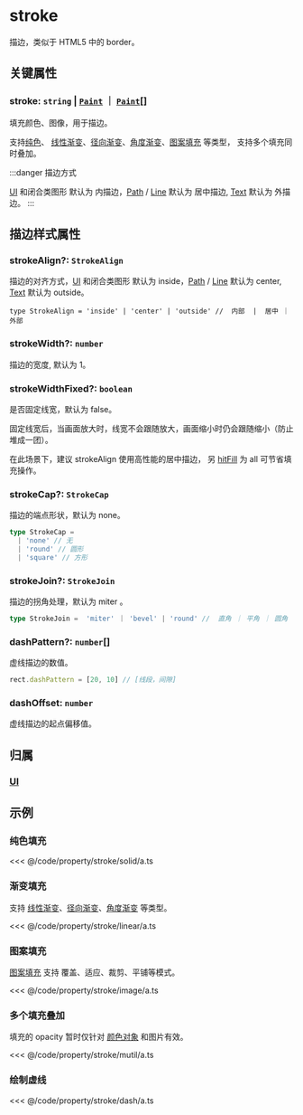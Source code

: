 <script setup>
import Case from '/component/Case.vue'
</script>

# stroke

描边，类似于 HTML5 中的 border。

<case name="Stroke"></case>

## 关键属性

### stroke: `string` | [`Paint`](../interface/ui/Paint) ｜ [`Paint`](../interface/ui/Paint.md)[]

填充颜色、图像，用于描边。

支持[纯色](/reference/property/paint/solid.md)、 [线性渐变](/reference/property/paint/linear.md)、[径向渐变](/reference/property/paint/radial.md)、[角度渐变](/reference/property/paint/angular.md)、[图案填充](/reference/property/paint/image.md) 等类型， 支持多个填充同时叠加。

:::danger 描边方式

[UI](/reference/display/UI.md) 和闭合类图形 默认为 内描边，[Path](../display/Path.md) / [Line](../display/Line.md) 默认为 居中描边, [Text](../display/Text.md) 默认为 外描边。
:::

## 描边样式属性

### strokeAlign?: `StrokeAlign`

描边的对齐方式，[UI](/reference/display/UI.md) 和闭合类图形 默认为 inside，[Path](../display/Path.md) / [Line](../display/Line.md) 默认为 center, [Text](../display/Text.md) 默认为 outside。

```tsx
type StrokeAlign = 'inside' | 'center' | 'outside' //  内部  |  居中 ｜ 外部
```

### strokeWidth?: `number`

描边的宽度, 默认为 1。

### strokeWidthFixed?: `boolean`

是否固定线宽，默认为 false。

固定线宽后，当画面放大时，线宽不会跟随放大，画面缩小时仍会跟随缩小（防止堆成一团）。

在此场景下，建议 strokeAlign 使用高性能的居中描边， 另 [hitFill](/reference/property/hit.md#hitfill-ihittype) 为 all 可节省填充操作。

### strokeCap?: `StrokeCap`

描边的端点形状，默认为 none。

```ts
type StrokeCap =
  | 'none' // 无
  | 'round' // 圆形
  | 'square' // 方形
```

### strokeJoin?: `StrokeJoin`

描边的拐角处理，默认为 miter 。

```ts
type StrokeJoin =  'miter' ｜ 'bevel' | 'round' //  直角 ｜ 平角 ｜ 圆角
```

### dashPattern?: `number`[]

虚线描边的数值。

```ts
rect.dashPattern = [20, 10] // [线段，间隙]
```

### dashOffset: `number`

虚线描边的起点偏移值。

## 归属

### [UI](/reference/display/UI.md#填充-描边)

## 示例

<case name="SolidStroke" index=0 ></case>

### 纯色填充

<<< @/code/property/stroke/solid/a.ts

<case name="GradientStroke" index=0 ></case>

### 渐变填充

支持 [线性渐变](./paint/linear.md)、[径向渐变](./paint/radial.md)、[角度渐变](./paint/angular.md) 等类型。

<<< @/code/property/stroke/linear/a.ts

<case name="ImageStroke" index=0 ></case>

### 图案填充

[图案填充](./paint/image.md) 支持 覆盖、适应、裁剪、平铺等模式。

<<< @/code/property/stroke/image/a.ts

<case name="Strokes" index=0 ></case>

### 多个填充叠加

填充的 opacity 暂时仅针对 [颜色对象](/reference/interface/ui/Color.md#rgb) 和图片有效。

<<< @/code/property/stroke/mutil/a.ts

<case name="Stroke" index=3 ></case>

### 绘制虚线

<<< @/code/property/stroke/dash/a.ts
